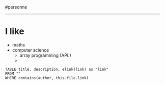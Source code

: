 #personne

----

# I like
 - maths 
 - computer science 
     - array programming (APL)
     - 


```dataview
TABLE title, description, elink(link) as "link"
FROM ""
WHERE contains(author, this.file.link)
```
